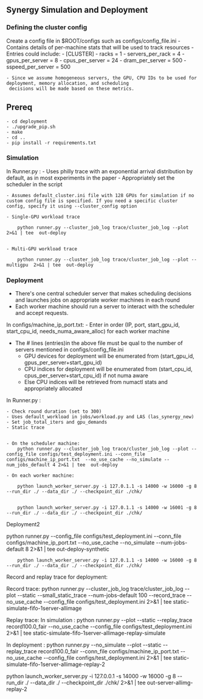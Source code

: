 ## Synergy Simulation and Deployment

### Defining the cluster config

Create a config file in $ROOT/configs such as  configs/config_file.ini
	-	Contains details of per-machine stats that will be used to track resources
	- Entries could include:
		- [CLUSTER]
		- racks = 1
		- servers_per_rack = 4
		- gpus_per_server = 8
		- cpus_per_server = 24
		- dram_per_server = 500
		- sspeed_per_server = 500

	- Since we assume homogeneous servers, the GPU, CPU IDs to be used for deployment, memory allocation, and scheduling
     decisions will be made based on these metrics.

## Prereq
```
- cd deployment
- ./upgrade_pip.sh
- make
- cd ..
- pip install -r requirements.txt
```

### Simulation

In Runner.py : 
	- Uses philly trace with an exponential arrival distribution by default, as in most experiments in the paper
	- Appropriately set the scheduler in the script
 
    - Assumes default_cluster.ini file with 128 GPUs for simulation if no custom config file is specified. If you need a specific cluster config, specify it using --cluster_config option

	- Single-GPU workload trace

		python runner.py --cluster_job_log trace/cluster_job_log --plot  2>&1 | tee  out-deploy


	- Multi-GPU workload trace

		python runner.py --cluster_job_log trace/cluster_job_log --plot --multigpu  2>&1 | tee  out-deploy


### Deployment

- There's one central scheduler server that makes scheduling decisions and launches jobs on appropriate
worker machines in each round
- Each worker machine should run a server to interact with the scheduler and accept requests.


In configs/machine_ip_port.txt:
	- Enter in order (IP, port, start_gpu_id, start_cpu_id, needs_numa_aware_alloc) for each worker machine
  - The # lines (entries)in the above file must be qual to the number of servers mentioned 
      in configs/config_file.ini
	- GPU devices for deployment will be enumerated from (start_gpu_id, gpus_per_server+start_gpu_id)
	- CPU indices for deployment will be enumerated from (start_cpu_id, cpus_per_server+start_cpu_id) if not numa aware
	- Else CPU indices will be retrieved from numactl stats and appropriately allocated


In Runner.py : 

	- Check round duration (set to 300)
	- Uses default_workload in jobs/workload.py and LAS (las_synergy_new)
	- Set job_total_iters and gpu_demands
	- Static trace


	- On the scheduler machine:
		python runner.py --cluster_job_log trace/cluster_job_log --plot --config_file configs/test_deployment.ini --conn_file configs/machine_ip_port.txt  --no_use_cache --no_simulate --num_jobs_default 4 2>&1 | tee  out-deploy

	- On each worker machine:

		python launch_worker_server.py -i 127.0.1.1 -s 14000 -w 16000 -g 8 --run_dir ./ --data_dir ./ --checkpoint_dir ./chk/

		
		python launch_worker_server.py -i 127.0.1.1 -s 14000 -w 16001 -g 8 --run_dir ./ --data_dir ./ --checkpoint_dir ./chk/



Deployment2

python runner.py  --config_file configs/test_deployment.ini --conn_file configs/machine_ip_port.txt  --no_use_cache --no_simulate --num-jobs-default 8 2>&1 | tee out-deploy-synthetic


		python launch_worker_server.py -i 127.0.1.1 -s 14000 -w 16000 -g 8 --run_dir ./ --data_dir ./ --checkpoint_dir ./chk/


Record and replay trace for deployment:

Record trace:
python runner.py --cluster_job_log trace/cluster_job_log --plot  --static --small_static_trace --num-jobs-default 100 --record_trace --no_use_cache --config_file configs/test_deployment.ini  2>&1 | tee static-simulate-fifo-1server-allimage  


Replay trace:
In simulation : python runner.py --plot --static --replay_trace record100.0_fair --no_use_cache --config_file configs/test_deployment.ini  2>&1 | tee  static-simulate-fifo-1server-allimage-replay-simulate

In deployment : python runner.py --no_simulate --plot --static --replay_trace record100.0_fair --conn_file configs/machine_ip_port.txt  --no_use_cache --config_file configs/test_deployment.ini  2>&1 | tee  static-simulate-fifo-1server-allimage-replay-2

python launch_worker_server.py -i 127.0.0.1 -s 14000 -w 16000 -g 8 --run_dir ./ --data_dir ./ --checkpoint_dir ./chk/ 2>&1 | tee out-server-allimg-replay-2



 

